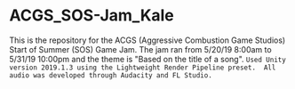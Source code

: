 # ACGS_SOS-Jam_Kale
This is the repository for the ACGS (Aggressive Combustion Game Studios) Start of Summer (SOS) Game Jam.  The jam ran from 5/20/19 8:00am to 5/31/19 10:00pm and the theme is "Based on the title of a song".
```Used Unity version 2019.1.3 using the Lightweight Render Pipeline preset.  All audio was developed through Audacity and FL Studio.```
